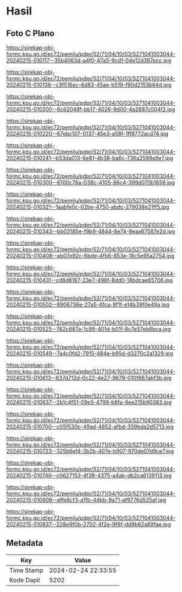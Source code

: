 # Hasil

## Foto C Plano

https://sirekap-obj-formc.kpu.go.id/ec72/pemilu/pdpr/52/71/04/10/03/5271041003044-20240215-010117--35b4063d-a4f0-47a5-9cd1-04e12d367ecc.jpg

https://sirekap-obj-formc.kpu.go.id/ec72/pemilu/pdpr/52/71/04/10/03/5271041003044-20240215-010138--c3f516ec-6d83-45ae-b519-f90d2153b64d.jpg

https://sirekap-obj-formc.kpu.go.id/ec72/pemilu/pdpr/52/71/04/10/03/5271041003044-20240215-010200--6c62049f-bb17-4026-9d00-4a2887c004f2.jpg

https://sirekap-obj-formc.kpu.go.id/ec72/pemilu/pdpr/52/71/04/10/03/5271041003044-20240215-010220--67ebc107-0137-45e3-a58f-1ff8772acd74.jpg

https://sirekap-obj-formc.kpu.go.id/ec72/pemilu/pdpr/52/71/04/10/03/5271041003044-20240215-010241--b53da013-6e81-4b38-ba6c-736a2599a9e7.jpg

https://sirekap-obj-formc.kpu.go.id/ec72/pemilu/pdpr/52/71/04/10/03/5271041003044-20240215-010300--6100c78a-038c-4105-86c4-399d070b1658.jpg

https://sirekap-obj-formc.kpu.go.id/ec72/pemilu/pdpr/52/71/04/10/03/5271041003044-20240215-010321--1aabfe0c-02be-4750-abdc-279038e21ff5.jpg

https://sirekap-obj-formc.kpu.go.id/ec72/pemilu/pdpr/52/71/04/10/03/5271041003044-20240215-010343--bb03185e-f9b9-4844-8e74-8eaa67587e2d.jpg

https://sirekap-obj-formc.kpu.go.id/ec72/pemilu/pdpr/52/71/04/10/03/5271041003044-20240215-010408--ab07e92c-6bde-4fb6-853e-18c5e95a2754.jpg

https://sirekap-obj-formc.kpu.go.id/ec72/pemilu/pdpr/52/71/04/10/03/5271041003044-20240215-010431--cd8d8187-23e7-496f-8dd0-18bdcae65706.jpg

https://sirekap-obj-formc.kpu.go.id/ec72/pemilu/pdpr/52/71/04/10/03/5271041003044-20240215-010502--8906736e-27a5-4fca-9f1f-e14b39f0e49a.jpg

https://sirekap-obj-formc.kpu.go.id/ec72/pemilu/pdpr/52/71/04/10/03/5271041003044-20240215-010525--762c687a-1c99-401d-b01f-8c7e57eb6bca.jpg

https://sirekap-obj-formc.kpu.go.id/ec72/pemilu/pdpr/52/71/04/10/03/5271041003044-20240215-010549--7a4c0fd2-7915-484e-b95d-d3270c2a1329.jpg

https://sirekap-obj-formc.kpu.go.id/ec72/pemilu/pdpr/52/71/04/10/03/5271041003044-20240215-010613--637d712d-0c22-4e27-9679-010f867abf3b.jpg

https://sirekap-obj-formc.kpu.go.id/ec72/pemilu/pdpr/52/71/04/10/03/5271041003044-20240215-010637--2b1c4f51-09e5-4799-b6fa-9ee215b90383.jpg

https://sirekap-obj-formc.kpu.go.id/ec72/pemilu/pdpr/52/71/04/10/03/5271041003044-20240215-010700--c05f530c-49ad-4852-afbd-339bda2d5713.jpg

https://sirekap-obj-formc.kpu.go.id/ec72/pemilu/pdpr/52/71/04/10/03/5271041003044-20240215-010723--325b6ef4-3b2b-407e-b907-970de07d9ce7.jpg

https://sirekap-obj-formc.kpu.go.id/ec72/pemilu/pdpr/52/71/04/10/03/5271041003044-20240215-010746--c0627153-4f38-4375-a4ab-db2ca6139113.jpg

https://sirekap-obj-formc.kpu.go.id/ec72/pemilu/pdpr/52/71/04/10/03/5271041003044-20240215-010808--affe8cf3-a1fb-44bb-9a71-af9776d525af.jpg

https://sirekap-obj-formc.kpu.go.id/ec72/pemilu/pdpr/52/71/04/10/03/5271041003044-20240215-010837--228e9f0b-2702-4f2e-9f6f-dd9b62a69fae.jpg


## Metadata

| Key        | Value               |
| ---------- | ------------------- |
| Time Stamp | 2024-02-24 22:33:55 |
| Kode Dapil | 5202                |



